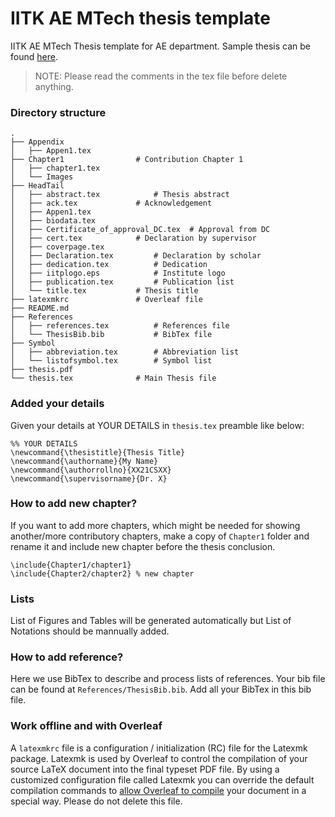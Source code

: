 # IITK AE MTech thesis template

IITK AE MTech Thesis template for AE department. Sample thesis can be found [here](thesis.pdf).

> NOTE: Please read the comments in the tex file before delete anything.

### Directory structure

```
.
├── Appendix
│   ├── Appen1.tex
├── Chapter1 				# Contribution Chapter 1
│   ├── chapter1.tex
│   └── Images
├── HeadTail
│   ├── abstract.tex			# Thesis abstract
│   ├── ack.tex				# Acknowledgement
│   ├── Appen1.tex
│   ├── biodata.tex
│   ├── Certificate_of_approval_DC.tex	# Approval from DC
│   ├── cert.tex			# Declaration by supervisor
│   ├── coverpage.tex
│   ├── Declaration.tex			# Declaration by scholar
│   ├── dedication.tex			# Dedication
│   ├── iitplogo.eps			# Institute logo
│   ├── publication.tex			# Publication list
│   └── title.tex			# Thesis title
├── latexmkrc				# Overleaf file
├── README.md
├── References
│   ├── references.tex			# References file
│   └── ThesisBib.bib			# BibTex file
├── Symbol
│   ├── abbreviation.tex		# Abbreviation list
│   └── listofsymbol.tex		# Symbol list
├── thesis.pdf
└── thesis.tex				# Main Thesis file

```

### Added your details

Given your details at YOUR DETAILS in `thesis.tex` preamble like below:

```
%% YOUR DETAILS
\newcommand{\thesistitle}{Thesis Title}
\newcommand{\authorname}{My Name}
\newcommand{\authorrollno}{XX21CSXX}
\newcommand{\supervisorname}{Dr. X}
```

### How to add new chapter?

If you want to add more chapters, which might be needed for showing another/more contributory chapters, make a copy of `Chapter1` folder and rename it and include new chapter before the thesis conclusion.

```
\include{Chapter1/chapter1}
\include{Chapter2/chapter2} % new chapter
```

### Lists

List of Figures and Tables will be generated automatically but List of Notations should be mannually added.

### How to add reference?

Here we use BibTex to describe and process lists of references. Your bib file can be found at `References/ThesisBib.bib`. Add all your BibTex in this bib file.

### Work offline and with Overleaf

A `latexmkrc` file is a configuration / initialization (RC) file for the Latexmk package. Latexmk is used by Overleaf to control the compilation of your source LaTeX document into the final typeset PDF file. By using a customized configuration file called Latexmk you can override the default compilation commands to [allow Overleaf to compile](https://www.overleaf.com/learn/latex/Articles/How_to_use_latexmkrc_with_Overleaf:_examples_and_techniques) your document in a special way. Please do not delete this file.
